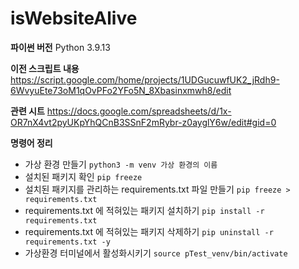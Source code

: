 # isWebsiteAlive

**파이썬 버전**
Python 3.9.13

**이전 스크립트 내용**
https://script.google.com/home/projects/1UDGucuwfUK2_jRdh9-6WvyuEte73oM1qOvPFo2YFo5N_8Xbasinxmwh8/edit

**관련 시트**
https://docs.google.com/spreadsheets/d/1x-OR7nX4vt2pyUKpYhQCnB3SSnF2mRybr-z0ayglY6w/edit#gid=0

**명령어 정리**
- 가상 환경 만들기
  `python3 -m venv 가상 환경의 이름`
- 설치된 패키지 확인
  `pip freeze`
- 설치된 패키지를 관리하는 requirements.txt 파일 만들기
  `pip freeze > requirements.txt`
- requirements.txt 에 적혀있는 패키지 설치하기
  `pip install -r requirements.txt`
- requirements.txt 에 적혀있는 패키지 삭제하기
  `pip uninstall -r requirements.txt -y`
- 가상환경 터미널에서 활성화시키기
  `source pTest_venv/bin/activate`
